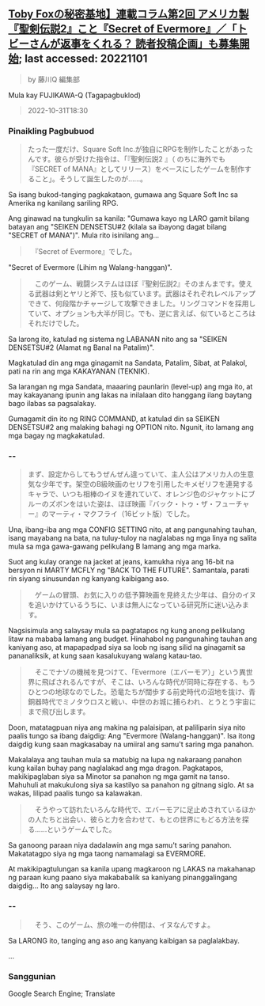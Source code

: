 ## [Toby Foxの秘密基地】連載コラム第2回 アメリカ製『聖剣伝説2』こと『Secret of Evermore』／「トビーさんが返事をくれる？ 読者投稿企画」も募集開始](https://www.famitsu.com/news/202210/31280711.html); last accessed: 20221101

> by 藤川Q 編集部

Mula kay FUJIKAWA-Q (Tagapagbuklod)

> 2022-10-31T18:30

### Pinaikling Pagbubuod

> たった一度だけ、Square Soft Inc.が独自にRPGを制作したことがあったんです。彼らが受けた指令は、「『聖剣伝説2 』（ のちに海外でも『SECRET of MANA』としてリリース）をベースにしたゲームを制作すること」。そうして誕生したのが……。

Sa isang bukod-tanging pagkakataon, gumawa ang Square Soft Inc sa Amerika ng kanilang sariling RPG. 

Ang ginawad na tungkulin sa kanila: "Gumawa kayo ng LARO gamit bilang batayan ang "SEIKEN DENSETSU#2 (kilala sa ibayong dagat bilang "SECRET of MANA")". Mula rito isinilang ang...

>　『Secret of Evermore』でした。

"Secret of Evermore (Lihim ng Walang-hanggan)".


>　このゲーム、戦闘システムはほぼ『聖剣伝説2』そのまんまです。使える武器は剣とヤリと斧で、技も似ています。武器はそれぞれレベルアップできて、何段階かチャージして攻撃できました。リングコマンドを採用していて、オプションも大半が同じ。でも、逆に言えば、似ているところはそれだけでした。

Sa larong ito, katulad ng sistema ng LABANAN nito ang sa "SEIKEN DENSETSU#2 (Alamat ng Banal na Patalim)". 

Magkatulad din ang mga ginagamit na Sandata, Patalim, Sibat, at Palakol, pati na rin ang mga KAKAYANAN (TEKNIK). 

Sa larangan ng mga Sandata, maaaring paunlarin (level-up) ang mga ito, at may kakayanang ipunin ang lakas na inilalaan dito hanggang ilang baytang bago ilabas sa pagsalakay. 

Gumagamit din ito ng RING COMMAND, at katulad din sa SEIKEN DENSETSU#2 ang malaking bahagi ng OPTION nito. Ngunit, ito lamang ang mga bagay ng magkakatulad.

### --

> まず、設定からしてもうぜんぜん違っていて、主人公はアメリカ人の生意気な少年です。架空のB級映画のセリフを引用したキメゼリフを連発するキャラで、いつも相棒のイヌを連れていて、オレンジ色のジャケットにブルーのズボンをはいた姿は、ほぼ映画『バック・トゥ・ザ・フューチャー』のマーティ・マクフライ（16ビット版）でした。

Una, ibang-iba ang mga CONFIG SETTING nito, at ang pangunahing tauhan, isang mayabang na bata, na tuluy-tuloy na naglalabas ng mga linya ng salita mula sa mga gawa-gawang pelikulang B lamang ang mga marka. 

Suot ang kulay orange na jacket at jeans, kamukha niya ang 16-bit na bersyon ni MARTY MCFLY ng "BACK TO THE FUTURE". Samantala, parati rin siyang sinusundan ng kanyang kaibigang aso.

>　ゲームの冒頭、お気に入りの低予算映画を見終えた少年は、自分のイヌを追いかけているうちに、いまは無人になっている研究所に迷い込みます。

Nagsisimula ang salaysay mula sa pagtatapos ng kung anong pelikulang litaw na mababa lamang ang budget. Hinahabol ng pangunahing tauhan ang kaniyang aso, at mapapadpad siya sa loob ng isang silid na ginagamit sa pananaliksik, at kung saan kasalukuyang walang katau-tao.


>　そこでナゾの機械を見つけて、「Evermore（エバーモア）」という異世界に飛ばされるんですが、そこは、いろんな時代が同時に存在する、もうひとつの地球なのでした。恐竜たちが闊歩する前史時代の沼地を抜け、青銅器時代でミノタウロスと戦い、中世のお城に捕らわれ、とうとう宇宙にまで飛び出します。

Doon, matatagpuan niya ang makina ng palaisipan, at paliliparin siya nito paalis tungo sa ibang daigdig: Ang "Evermore (Walang-hanggan)". Isa itong daigdig kung saan magkasabay na umiiral ang samu't saring mga panahon. 

Makalalaya ang tauhan mula sa matubig na lupa ng nakaraang panahon kung kailan buhay pang naglalakad ang mga dragon. Pagkatapos, makikipaglaban siya sa Minotor sa panahon ng mga gamit na tanso. Mahuhuli at makukulong siya sa kastilyo sa panahon ng gitnang siglo. At sa wakas, lilipad paalis tungo sa kalawakan.

>　そうやって訪れたいろんな時代で、エバーモアに足止めされているほかの人たちと出会い、彼らと力を合わせて、もとの世界にもどる方法を探る……というゲームでした。

Sa ganoong paraan niya dadalawin ang mga samu't saring panahon. Makatatagpo siya ng mga taong namamalagi sa EVERMORE. 

At makikipagtulungan sa kanila upang magkaroon ng  LAKAS na makahanap ng paraan kung paano siya makababalik sa kaniyang pinanggalingang daigdig... Ito ang salaysay ng laro.

### --

>　そう、このゲーム、旅の唯一の仲間は、イヌなんですよ。

Sa LARONG ito, tanging ang aso ang kanyang kaibigan sa paglalakbay.

...

### Sanggunian

Google Search Engine; Translate

